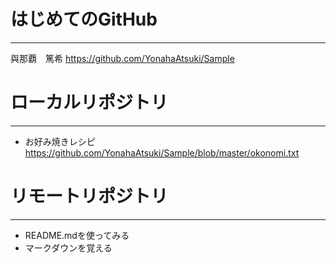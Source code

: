 # はじめてのGitHub
*****
與那覇　篤希
https://github.com/YonahaAtsuki/Sample


# ローカルリポジトリ
*****
* お好み焼きレシピ
 https://github.com/YonahaAtsuki/Sample/blob/master/okonomi.txt


# リモートリポジトリ
*****
* README.mdを使ってみる
* マークダウンを覚える